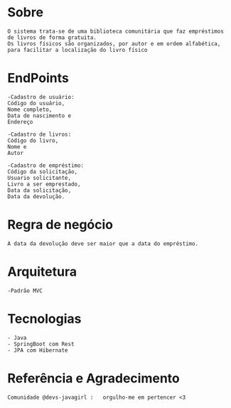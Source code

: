 # Sobre
```
O sistema trata-se de uma biblioteca comunitária que faz empréstimos de livros de forma gratuita.  
Os livros físicos são organizados, por autor e em ordem alfabética, para facilitar a localização do livro físico
```

# EndPoints
```
-Cadastro de usuário: 
Código do usuário, 
Nome completo,
Data de nascimento e
Endereço 

-Cadastro de livros: 
Código do livro,
Nome e
Autor 

-Cadastro de empréstimo:
Código da solicitação,
Usuario solicitante,
Livro a ser emprestado,
Data da solicitação,
Data da devolução. 
```
# Regra de negócio
```
A data da devolução deve ser maior que a data do empréstimo.
```

# Arquitetura
```
-Padrão MVC
```

# Tecnologias
```
- Java
- SpringBoot com Rest
- JPA com Hibernate
```

# Referência e Agradecimento
```
Comunidade @devs-javagirl :   orgulho-me em pertencer <3
```
